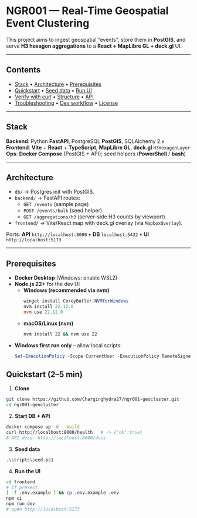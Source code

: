 # NGR001 — Real-Time Geospatial Event Clustering

This project aims to ingest geospatial “events”, store them in **PostGIS**, and serve **H3 hexagon aggregations** to a **React + MapLibre GL + deck.gl** UI.

---

## Contents
- [Stack](#stack) • [Architecture](#architecture) • [Prerequisites](#prerequisites)  
- [Quickstart](#quickstart-25-min) • [Seed data](#seed-synthetic-data) • [Run UI](#run-the-frontend-ui)  
- [Verify with curl](#verify-with-curl) • [Structure](#project-structure) • [API](#key-api-endpoints)  
- [Troubleshooting](#troubleshooting) • [Dev workflow](#development-workflow) • [License](#license)

---

## Stack
**Backend**: Python **FastAPI**, PostgreSQL **PostGIS**, SQLAlchemy 2.x  
**Frontend**: **Vite** + **React** + **TypeScript**, **MapLibre GL**, **deck.gl** `H3HexagonLayer`  
**Ops**: **Docker Compose** (PostGIS + API); seed helpers (**PowerShell** / **bash**)

---

## Architecture
- `db/` → Postgres init with PostGIS.
- `backend/` → FastAPI routes:
  - `GET /events` (sample page)
  - `POST /events/bulk` (seed helper)
  - `GET /aggregations/h3` (server-side H3 counts by viewport)
- `frontend/` → Vite/React map with deck.gl overlay (via `MapboxOverlay`).

Ports: **API** `http://localhost:8000` • **DB** `localhost:5432` • **UI** `http://localhost:5173`

---

## Prerequisites
- **Docker Desktop** (Windows: enable WSL2)
- **Node.js 22+** for the dev UI
  - **Windows (recommended via nvm)**
    ```powershell
    winget install CoreyButler.NVMforWindows
    nvm install 22.12.0
    nvm use 22.12.0
    ```
  - **macOS/Linux (nvm)**
    ```bash
    nvm install 22 && nvm use 22
    ```
- **Windows first run only** – allow local scripts:
  ```powershell
  Set-ExecutionPolicy -Scope CurrentUser -ExecutionPolicy RemoteSigned

## Quickstart (2–5 min)

1) **Clone**
```bash
git clone https://github.com/Charginghydra27/ngr001-geocluster.git
cd ngr001-geocluster
```

2) **Start DB + API**
```bash
docker compose up -d --build
curl http://localhost:8000/health   # -> {"ok":true}
# API docs: http://localhost:8000/docs
```

3) **Seed data**
```bash
.\scripts\seed.ps1
```

4) **Run the UI**
```bash
cd frontend
# if present:
[ -f .env.example ] && cp .env.example .env
npm ci
npm run dev
# open http://localhost:5173
```




